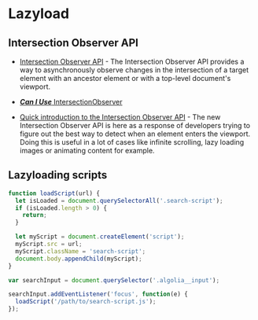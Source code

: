 # Lazyload

## Intersection Observer API

- [Intersection Observer API](https://developer.mozilla.org/en-US/docs/Web/API/Intersection_Observer_API) - The Intersection Observer API provides a way to asynchronously observe changes in the intersection of a target element with an ancestor element or with a top-level document's viewport.

- [**_Can I Use_** IntersectionObserver](http://caniuse.com/#search=IntersectionObserver)

- [Quick introduction to the Intersection Observer API](https://jeremenichelli.github.io/2016/04/quick-introduction-to-the-intersection-observer-api/) - The new Intersection Observer API is here as a response of developers trying to figure out the best way to detect when an element enters the viewport. Doing this is useful in a lot of cases like infinite scrolling, lazy loading images or animating content for example.

## Lazyloading scripts

```js
function loadScript(url) {
  let isLoaded = document.querySelectorAll('.search-script');
  if (isLoaded.length > 0) {
    return;
  }

  let myScript = document.createElement('script');
  myScript.src = url;
  myScript.className = 'search-script';
  document.body.appendChild(myScript);
}

var searchInput = document.querySelector('.algolia__input');

searchInput.addEventListener('focus', function(e) {
  loadScript('/path/to/search-script.js');
});
```
